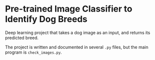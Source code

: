# Pre-trained Image Classifier to Identify Dog Breeds

Deep learning project that takes a dog image as an input, and returns its predicted breed.

The project is written and documented in several `.py` files, but the main program is `check_images.py`.
